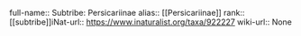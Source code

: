 

full-name:: Subtribe: Persicariinae
alias:: [[Persicariinae]]
rank:: [[subtribe]]iNat-url:: https://www.inaturalist.org/taxa/922227
wiki-url:: None
